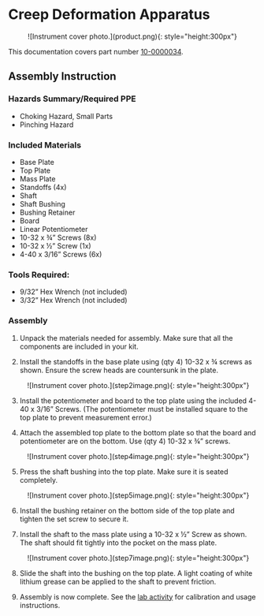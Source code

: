 # Creep Deformation Apparatus
<center>
![Instrument cover photo.](product.png){: style="height:300px"}
</center>

This documentation covers part number <a
href="https://leemangeophysical.com/product/creep-deformation-apparatus/"
target="_blank" rel="noopener noreferrer">10-0000034</a>.

## Assembly Instruction
### Hazards Summary/Required PPE
* Choking Hazard, Small Parts
* Pinching Hazard

### Included Materials
* Base Plate
* Top Plate
* Mass Plate
* Standoffs (4x)
* Shaft
* Shaft Bushing
* Bushing Retainer
* Board
* Linear Potentiometer
* 10-32 x ¾” Screws (8x)
* 10-32 x ½” Screw (1x)
* 4-40 x 3/16” Screws (6x)

### Tools Required: 
* 9/32” Hex Wrench (not included)
* 3/32” Hex Wrench (not included)

### Assembly
1. Unpack the materials needed for assembly. Make sure that all the components are included in your kit. 

1. Install the standoffs in the base plate using (qty 4) 10-32 x ¾ screws as shown. Ensure the screw heads are countersunk in the plate. 
    <center>
    ![Instrument cover photo.](step2image.png){: style="height:300px"}
    </center>

1. Install the potentiometer and board to the top plate using the included 4-40 x 3/16” Screws. (The potentiometer must be installed square to the top plate to prevent measurement error.)

1. Attach the assembled top plate to the bottom plate so that the board and potentiometer are on the bottom. Use (qty 4) 10-32 x ¾” screws. 
    <center>
    ![Instrument cover photo.](step4image.png){: style="height:300px"}
    </center>

1. Press the shaft bushing into the top plate. Make sure it is seated completely. 
    <center>
    ![Instrument cover photo.](step5image.png){: style="height:300px"}
    </center>

1. Install the bushing retainer on the bottom side of the top plate and tighten the set screw to secure it. 

1. Install the shaft to the mass plate using a 10-32 x ½” Screw as shown.  The shaft should fit tightly into the pocket on the mass plate. 
    <center>
    ![Instrument cover photo.](step7image.png){: style="height:300px"}
    </center>

1. Slide the shaft into the bushing on the top plate. A light coating of white lithium grease can be applied to the shaft to prevent friction.

1. Assembly is now complete. See the <a href="https://docs.google.com/document/d/1W3iEJtaS3IZBW6_7TTSE4s6wmuLl6XAKVrbR2w8l0BM/edit#heading=h.dj54izm0lwup" target="_blank" rel="noopener noreferrer">lab activity</a> for calibration and usage instructions.  